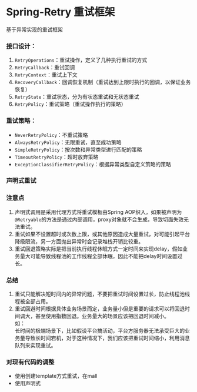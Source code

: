# Spring-Retry 重试框架

基于异常实现的重试框架

### 接口设计：
1. `RetryOperations`：重试操作，定义了几种执行重试的方式
2. `RetryCallback`：重试回调
3. `RetryContext`：重试上下文
4. `RecoveryCallback`：回调恢复机制（重试达到上限时执行的回调，以保证业务恢复）
5. `RetryState`：重试状态，分为有状态重试和无状态重试
6. `RetryPolicy`：重试策略（重试操作执行的策略）

### 重试策略：
* `NeverRetryPolicy`：不重试策略
* `AlwaysRetryPolicy`：无限重试，直至成功策略
* `SimpleRetryPolicy`：按次数和异常类型进行匹配的策略
* `TimeoutRetryPolicy`：超时放弃策略
* `ExceptionClassifierRetryPolicy`：根据异常类型自定义策略的策略





### 声明式重试








### 注意点
1. 声明式调用是采用代理方式将重试模板由Spring AOP织入，如果被声明为`@Retryable`的方法是通过内部调用，proxy对象就不会生成，导致切面失效无法重试。
2. 重试如果不设置超时或次数上限，或其他原因造成大量重试，对可能引起平台降级限流，另一方面抛出异常时会记录堆栈开销比较重。
3. 重试回退策略实际是把当前执行线程休眠方式一定时间来实现delay，假如业务量大可能导致线程池的工作线程全部休眠，因此不能把delay时间设置过长。

### 总结
1. 重试只能解决短时间内的异常问题，不要把重试时间设置过长，防止线程池线程被全部占用。
2. 重试回避时间根据具体业务场景而定，业务量小但是重要的请求可以将回退时间调大，甚至使用指数回退。业务量大的场景应该把回退时间减小。  
如：  
长时间的极端场景下，比如假设平台搞活动，平台方服务器无法承受巨大的业务量导致长时间宕机，对于这种情况下，我们应该把重试时间缩小，利用消息队列来实现重试。

### 对现有代码的调整
- 使用创建template方式重试，在mall
- 使用声明式
